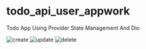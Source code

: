 # todo_api_user_appwork

Todo App Using Provider State Management And Dio

![create](https://github.com/andrisilaban/todo_api_user_appwork/assets/37357139/726f5ed4-3e26-47a1-98ef-076852456b4e)
![update](https://github.com/andrisilaban/todo_api_user_appwork/assets/37357139/6e760578-6d20-4236-930b-339277ee8e0a)
![delete](https://github.com/andrisilaban/todo_api_user_appwork/assets/37357139/6cc3d981-4d9c-4f2e-a398-5cf92afa1728)
